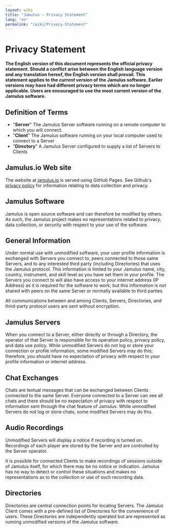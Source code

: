 ```yaml
---
layout: wiki
title: "Jamulus – Privacy Statement"
lang: "en"
permalink: "/wiki/Privacy-Statement"
---
```


# Privacy Statement

**The English version of this document represents the official privacy statement. Should a conflict arise between the English language version and any translation hereof, the English version shall prevail. This statement applies to the _current version_ of the Jamulus software. Earlier versions may have had different privacy terms which are no longer applicable. Users are encouraged to use the most current version of the Jamulus software.**
 

## Definition of Terms

- "**Server**" The Jamulus Server software running on a remote computer to which you will connect.
- "**Client**" The Jamulus software running on your local computer used to connect to a Server
- "**Directory**" A Jamulus Server configured to supply a list of Servers to Clients

## Jamulus.io Web site

The website at [jamulus.io](https://jamulus.io) is served using GitHub Pages. See Github's [privacy policy](https://docs.github.com/en/site-policy/privacy-policies/github-privacy-statement) for information relating to data collection and privacy.

## Jamulus Software

Jamulus is open source software and can therefore be modified by others.  As such, the Jamulus project makes no representations related to privacy, data collection, or security with respect to your use of the software.  

## General Information

Under normal use with unmodified software, your user profile information is exchanged with Servers you connect to, peers connected to those same Servers, and to any interested third party (including Directories) that uses the Jamulus protocol.  This information is limited to your Jamulus name, city, country, instrument, and skill level as you have set them in your profile.  The Servers you connect to will also have access to your internet address (IP Address) as it is required for the software to work; but this information is not shared with peers on the same Server or normally available to third parties. 

All communications between and among Clients, Servers, Directories, and third-party protocol users are sent without encryption.

## Jamulus Servers

When you connect to a Server, either directly or through a Directory, the operator of that Server is responsible for its operation policy, privacy policy, and data use policy. While unmodified Servers do not log or store your connection or profile information, some modified Servers may do this; therefore, you should have no expectation of privacy with respect to your profile information or internet address.

## Chat Exchanges

Chats are textual messages that can be exchanged between Clients connected to the same Server. Everyone connected to a Server can see all chats and there should be no expectation of privacy with respect to information sent through the chat feature of Jamulus. While unmodified Servers do not log or store chats, some modified Servers may do this.

## Audio Recordings

Unmodified Servers will display a notice if recording is turned on. Recordings of each player are stored by the Server and are controlled by the Server operator.

It is possible for connected Clients to make recordings of sessions outside of Jamulus itself, for which there may be no notice or indication. Jamulus has no way to detect or control these situations and makes no representations as to the collection or use of such recording data.

## Directories

Directories are central connection points for locating Servers.  The Jamulus Client comes with a pre-defined list of Directories for the convenience of users.  These Directories are independently operated but are represented as running unmodified versions of the Jamulus software.
